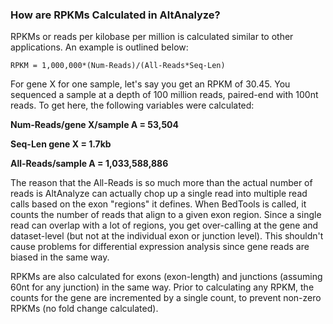 ### How are RPKMs Calculated in AltAnalyze? ###

RPKMs or reads per kilobase per million is calculated similar to other applications. An example is outlined below:

`RPKM = 1,000,000*(Num-Reads)/(All-Reads*Seq-Len)`

For gene X for one sample, let's say you get an RPKM of 30.45. You sequenced a sample at a depth of 100 million reads, paired-end with 100nt reads. To get here, the following variables were calculated:

**Num-Reads/gene X/sample A = 53,504**

**Seq-Len gene X = 1.7kb**

**All-Reads/sample A = 1,033,588,886**

The reason that the All-Reads is so much more than the actual number of reads is AltAnalyze can actually chop up a single read into multiple read calls based on the exon "regions" it defines. When BedTools is called, it counts the number of reads that align to a given exon region. Since a single read can overlap with a lot of regions, you get over-calling at the gene and dataset-level (but not at the individual exon or junction level). This shouldn't cause problems for differential expression analysis since gene reads are biased in the same way.

RPKMs are also calculated for exons (exon-length) and junctions (assuming 60nt for any junction) in the same way. Prior to calculating any RPKM, the counts for the gene are incremented by a single count, to prevent non-zero RPKMs (no fold change calculated).